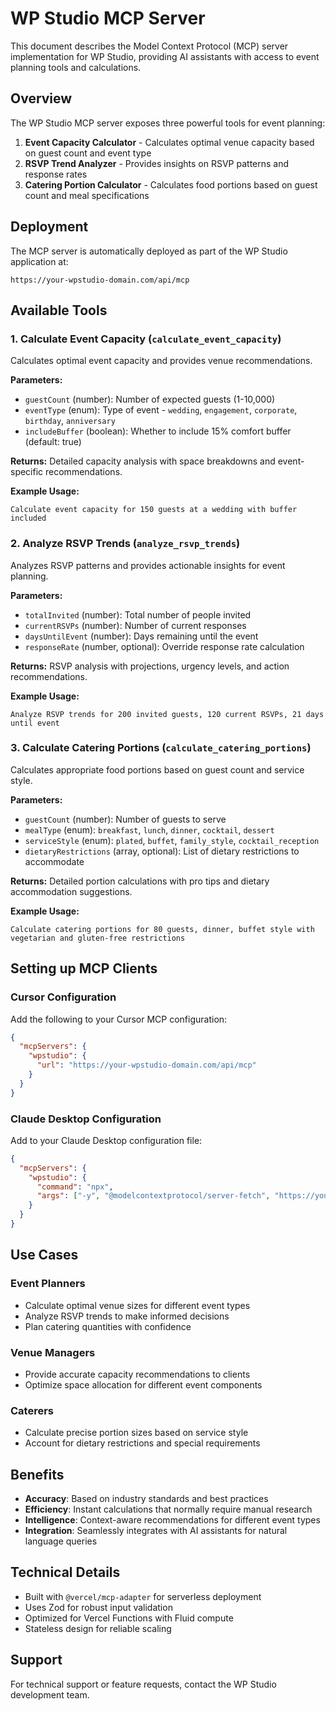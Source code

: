 # WP Studio MCP Server

This document describes the Model Context Protocol (MCP) server implementation for WP Studio, providing AI assistants with access to event planning tools and calculations.

## Overview

The WP Studio MCP server exposes three powerful tools for event planning:

1. **Event Capacity Calculator** - Calculates optimal venue capacity based on guest count and event type
2. **RSVP Trend Analyzer** - Provides insights on RSVP patterns and response rates
3. **Catering Portion Calculator** - Calculates food portions based on guest count and meal specifications

## Deployment

The MCP server is automatically deployed as part of the WP Studio application at:

```
https://your-wpstudio-domain.com/api/mcp
```

## Available Tools

### 1. Calculate Event Capacity (`calculate_event_capacity`)

Calculates optimal event capacity and provides venue recommendations.

**Parameters:**

- `guestCount` (number): Number of expected guests (1-10,000)
- `eventType` (enum): Type of event - `wedding`, `engagement`, `corporate`, `birthday`, `anniversary`
- `includeBuffer` (boolean): Whether to include 15% comfort buffer (default: true)

**Returns:** Detailed capacity analysis with space breakdowns and event-specific recommendations.

**Example Usage:**

```
Calculate event capacity for 150 guests at a wedding with buffer included
```

### 2. Analyze RSVP Trends (`analyze_rsvp_trends`)

Analyzes RSVP patterns and provides actionable insights for event planning.

**Parameters:**

- `totalInvited` (number): Total number of people invited
- `currentRSVPs` (number): Number of current responses
- `daysUntilEvent` (number): Days remaining until the event
- `responseRate` (number, optional): Override response rate calculation

**Returns:** RSVP analysis with projections, urgency levels, and action recommendations.

**Example Usage:**

```
Analyze RSVP trends for 200 invited guests, 120 current RSVPs, 21 days until event
```

### 3. Calculate Catering Portions (`calculate_catering_portions`)

Calculates appropriate food portions based on guest count and service style.

**Parameters:**

- `guestCount` (number): Number of guests to serve
- `mealType` (enum): `breakfast`, `lunch`, `dinner`, `cocktail`, `dessert`
- `serviceStyle` (enum): `plated`, `buffet`, `family_style`, `cocktail_reception`
- `dietaryRestrictions` (array, optional): List of dietary restrictions to accommodate

**Returns:** Detailed portion calculations with pro tips and dietary accommodation suggestions.

**Example Usage:**

```
Calculate catering portions for 80 guests, dinner, buffet style with vegetarian and gluten-free restrictions
```

## Setting up MCP Clients

### Cursor Configuration

Add the following to your Cursor MCP configuration:

```json
{
  "mcpServers": {
    "wpstudio": {
      "url": "https://your-wpstudio-domain.com/api/mcp"
    }
  }
}
```

### Claude Desktop Configuration

Add to your Claude Desktop configuration file:

```json
{
  "mcpServers": {
    "wpstudio": {
      "command": "npx",
      "args": ["-y", "@modelcontextprotocol/server-fetch", "https://your-wpstudio-domain.com/api/mcp"]
    }
  }
}
```

## Use Cases

### Event Planners

- Calculate optimal venue sizes for different event types
- Analyze RSVP trends to make informed decisions
- Plan catering quantities with confidence

### Venue Managers

- Provide accurate capacity recommendations to clients
- Optimize space allocation for different event components

### Caterers

- Calculate precise portion sizes based on service style
- Account for dietary restrictions and special requirements

## Benefits

- **Accuracy**: Based on industry standards and best practices
- **Efficiency**: Instant calculations that normally require manual research
- **Intelligence**: Context-aware recommendations for different event types
- **Integration**: Seamlessly integrates with AI assistants for natural language queries

## Technical Details

- Built with `@vercel/mcp-adapter` for serverless deployment
- Uses Zod for robust input validation
- Optimized for Vercel Functions with Fluid compute
- Stateless design for reliable scaling

## Support

For technical support or feature requests, contact the WP Studio development team.
